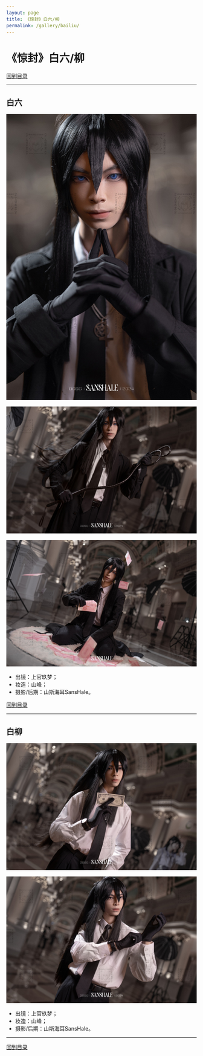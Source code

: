```yaml
---
layout: page
title: 《惊封》白六/柳
permalink: /gallery/bailiu/
---
```


# 《惊封》白六/柳

[回到目录](../../)

---

## 白六

![白六-001](bailiu/classic/bailiu-001.jpg)

![白六-002](bailiu/classic/bailiu-002.jpg)

![白六-003](bailiu/classic/bailiu-003.jpg)

- 出镜：上官玖梦；
- 妆造：山峰；
- 摄影/后期：山斯海耳SansHale。

[回到目录](../../)

---

## 白柳

![白柳-004](bailiu/classic/bailiu-004.jpg)

![白柳-005](bailiu/classic/bailiu-005.jpg)

- 出镜：上官玖梦；
- 妆造：山峰；
- 摄影/后期：山斯海耳SansHale。

---

[回到目录](../../)